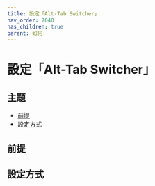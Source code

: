 ```yaml
---
title: 設定「Alt-Tab Switcher」
nav_order: 7040
has_children: true
parent: 如何
---
```



# 設定「Alt-Tab Switcher」




## 主題

* [前提](#前提)
* [設定方式](#設定方式)




## 前提




## 設定方式
